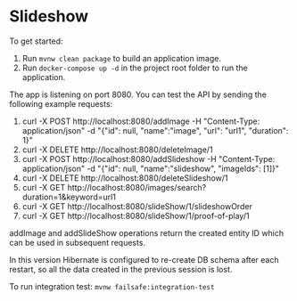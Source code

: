 # Slideshow

To get started:

1. Run `mvnw clean package` to build an application image.
2. Run `docker-compose up -d` in the project root folder to run the application.

The app is listening on port 8080. You can test the API by sending the following example requests:

1. curl -X POST http://localhost:8080/addImage -H "Content-Type: application/json" -d "{\"id\": null, \"name\":\"image\", \"url\": \"url1\", \"duration\": 1}" 
3. curl -X DELETE http://localhost:8080/deleteImage/1
2. curl -X POST http://localhost:8080/addSlideshow -H "Content-Type: application/json" -d "{\"id\": null, \"name\":\"slideshow\", \"imageIds\": [1]}"
4. curl -X DELETE http://localhost:8080/deleteSlideshow/1
5. curl -X GET http://localhost:8080/images/search?duration=1&keyword=url1
6. curl -X GET http://localhost:8080/slideShow/1/slideshowOrder
7. curl -X GET http://localhost:8080/slideShow/1/proof-of-play/1

addImage and addSlideShow operations return the created entity ID which can be used in subsequent requests.

In this version Hibernate is configured to re-create DB schema after each restart, so all the data created in the previous session is lost.

To run integration test: `mvnw failsafe:integration-test`



